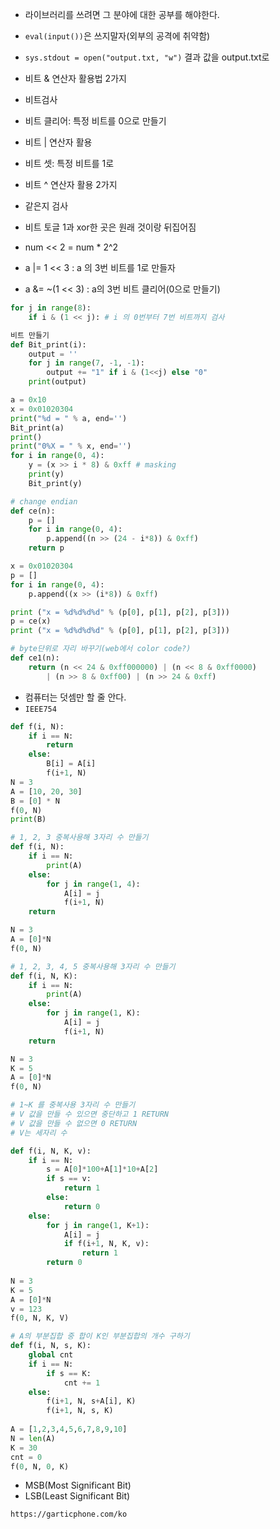 - 라이브러리를 쓰려면 그 분야에 대한 공부를 해야한다. 
- `eval(input())`은 쓰지말자(외부의 공격에 취약함)

- `sys.stdout = open("output.txt, "w")` 결과 값을 output.txt로 
- 비트 & 연산자 활용법 2가지 
- 비트검사
- 비트 클리어: 특정 비트를 0으로 만들기 

- 비트 | 연산자 활용 
- 비트 셋: 특정 비트를 1로
- 비트 ^ 연산자 활용 2가지 
- 같은지 검사 
- 비트 토글 1과 xor한 곳은 원래 것이랑 뒤집어짐 
- num << 2 = num * 2^2
- a |= 1 << 3 : a 의 3번 비트를 1로 만들자 
- a &= ~(1 << 3) : a의 3번 비트 클리어(0으로 만들기)

```python
for j in range(8):
    if i & (1 << j): # i 의 0번부터 7번 비트까지 검사
```

```python
비트 만들기 
def Bit_print(i):
	output = ''
	for j in range(7, -1, -1):
		output += "1" if i & (1<<j) else "0"
	print(output)
```

```python
a = 0x10
x = 0x01020304
print("%d = " % a, end='')
Bit_print(a)
print()
print("0%X = " % x, end='')
for i in range(0, 4):
    y = (x >> i * 8) & 0xff # masking
    print(y)
    Bit_print(y)
```

```python
# change endian
def ce(n):
    p = []
    for i in range(0, 4):
        p.append((n >> (24 - i*8)) & 0xff)
    return p

x = 0x01020304
p = []
for i in range(0, 4):
    p.append((x >> (i*8)) & 0xff)

print ("x = %d%d%d%d" % (p[0], p[1], p[2], p[3]))
p = ce(x)
print ("x = %d%d%d%d" % (p[0], p[1], p[2], p[3]))
```

```python
# byte단위로 자리 바꾸기(web에서 color code?)
def ce1(n):
    return (n << 24 & 0xff000000) | (n << 8 & 0xff0000)
		| (n >> 8 & 0xff00) | (n >> 24 & 0xff)
```

- 컴퓨터는 덧셈만 할 줄 안다.
- `IEEE754` 

```python
def f(i, N):
    if i == N:
        return 
    else:
        B[i] = A[i]
        f(i+1, N)
N = 3
A = [10, 20, 30]
B = [0] * N
f(0, N)
print(B)
```

```python
# 1, 2, 3 중복사용해 3자리 수 만들기 
def f(i, N):
    if i == N:
        print(A)
    else:
        for j in range(1, 4):
            A[i] = j
            f(i+1, N)
    return

N = 3
A = [0]*N
f(0, N)
```

```python
# 1, 2, 3, 4, 5 중복사용해 3자리 수 만들기 
def f(i, N, K):
    if i == N:
        print(A)
    else:
        for j in range(1, K):
            A[i] = j
            f(i+1, N)
    return

N = 3
K = 5
A = [0]*N
f(0, N)
```

```python
# 1~K 를 중복사용 3자리 수 만들기 
# V 값을 만들 수 있으면 중단하고 1 RETURN
# V 값을 만들 수 없으면 0 RETURN
# V는 세자리 수 

def f(i, N, K, v):
	if i == N:
        s = A[0]*100+A[1]*10+A[2]
        if s == v:
        	return 1 
        else: 
            return 0 
    else: 
        for j in range(1, K+1):
            A[i] = j 
            if f(i+1, N, K, v):
                return 1 
        return 0
    
N = 3
K = 5 
A = [0]*N
v = 123
f(0, N, K, V)
```

```python
# A의 부분집합 중 합이 K인 부분집합의 개수 구하기
def f(i, N, s, K):
    global cnt
    if i == N:
    	if s == K:
            cnt += 1
    else:
		f(i+1, N, s+A[i], K)
        f(i+1, N, s, K)
        
A = [1,2,3,4,5,6,7,8,9,10]
N = len(A)
K = 30
cnt = 0
f(0, N, 0, K)
```

- MSB(Most Significant Bit)
- LSB(Least Significant Bit)

`https://garticphone.com/ko` 

